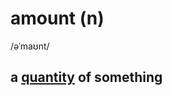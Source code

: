 # amount (n)

/əˈmaʊnt/

## a [quantity](quantity-n.md#an-amount-or-a-number-of-something) of something